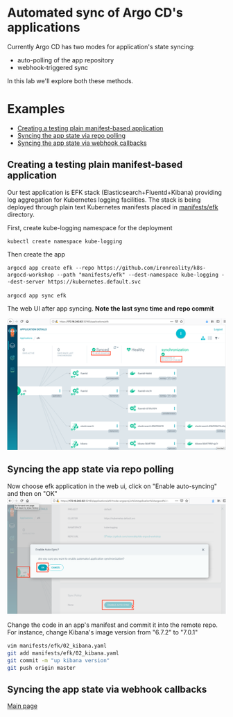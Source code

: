 # Automated sync of Argo CD's applications

Currently Argo CD has two modes for application's state syncing:

* auto-polling of the app repository
* webhook-triggered sync

In this lab we'll explore both these methods.

# Examples

* [Creating a testing plain manifest-based application](#creating-a-testing-plain-manifest-based-application)
* [Syncing the app state via repo polling](#syncing-the-app-state-via-repo-polling)
* [Syncing the app state via webhook callbacks](#syncing-the-app-state-via-webhook-callbacks)


## Creating a testing plain manifest-based application

Our test application is EFK stack (Elasticsearch+Fluentd+Kibana) providing log aggregation for Kubernetes logging facilities. The stack is being deployed through plain text Kubernetes manifests placed in [manifests/efk](../../manifests/efk) directory.

First, create kube-logging namespace for the deployment

```
kubectl create namespace kube-logging
```

Then create the app

```
argocd app create efk --repo https://github.com/ironreality/k8s-argocd-workshop --path "manifests/efk" --dest-namespace kube-logging --dest-server https://kubernetes.default.svc

argocd app sync efk
```

The web UI after app syncing.  **Note the last sync time and repo commit**

<img src="./pics/auto_01.png" alt="drawing" width="800"/>


## Syncing the app state via repo polling

Now choose efk application in the web ui, click on "Enable auto-syncing" and then on "OK"
<img src="./pics/auto_02.png" alt="drawing" width="800"/>

Change the code in an app's manifest and commit it into the remote repo. For instance, change Kibana's image version from "6.7.2" to "7.0.1"

```bash
vim manifests/efk/02_kibana.yaml
git add manifests/efk/02_kibana.yaml
git commit -m "up kibana version"
git push origin master
```

## Syncing the app state via webhook callbacks


[Main page](./../../README.md)
